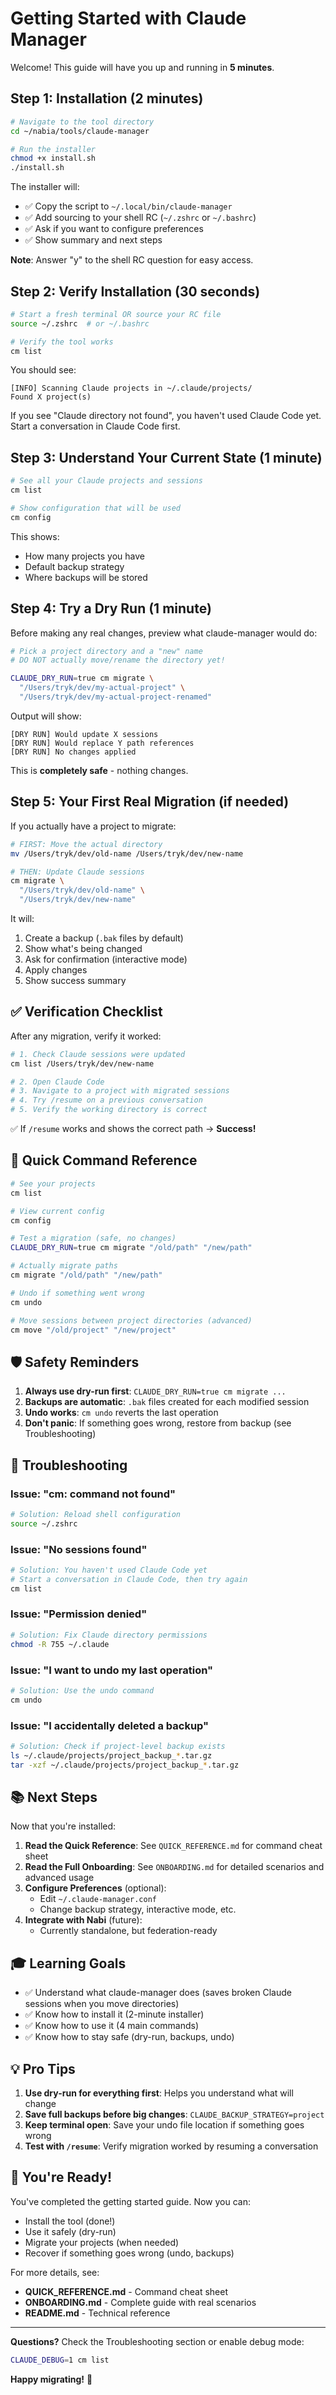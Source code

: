 # Getting Started with Claude Manager

Welcome! This guide will have you up and running in **5 minutes**.

## Step 1: Installation (2 minutes)

```bash
# Navigate to the tool directory
cd ~/nabia/tools/claude-manager

# Run the installer
chmod +x install.sh
./install.sh
```

The installer will:
- ✅ Copy the script to `~/.local/bin/claude-manager`
- ✅ Add sourcing to your shell RC (`~/.zshrc` or `~/.bashrc`)
- ✅ Ask if you want to configure preferences
- ✅ Show summary and next steps

**Note**: Answer "y" to the shell RC question for easy access.

## Step 2: Verify Installation (30 seconds)

```bash
# Start a fresh terminal OR source your RC file
source ~/.zshrc  # or ~/.bashrc

# Verify the tool works
cm list
```

You should see:
```
[INFO] Scanning Claude projects in ~/.claude/projects/
Found X project(s)
```

If you see "Claude directory not found", you haven't used Claude Code yet. Start a conversation in Claude Code first.

## Step 3: Understand Your Current State (1 minute)

```bash
# See all your Claude projects and sessions
cm list

# Show configuration that will be used
cm config
```

This shows:
- How many projects you have
- Default backup strategy
- Where backups will be stored

## Step 4: Try a Dry Run (1 minute)

Before making any real changes, preview what claude-manager would do:

```bash
# Pick a project directory and a "new" name
# DO NOT actually move/rename the directory yet!

CLAUDE_DRY_RUN=true cm migrate \
  "/Users/tryk/dev/my-actual-project" \
  "/Users/tryk/dev/my-actual-project-renamed"
```

Output will show:
```
[DRY RUN] Would update X sessions
[DRY RUN] Would replace Y path references
[DRY RUN] No changes applied
```

This is **completely safe** - nothing changes.

## Step 5: Your First Real Migration (if needed)

If you actually have a project to migrate:

```bash
# FIRST: Move the actual directory
mv /Users/tryk/dev/old-name /Users/tryk/dev/new-name

# THEN: Update Claude sessions
cm migrate \
  "/Users/tryk/dev/old-name" \
  "/Users/tryk/dev/new-name"
```

It will:
1. Create a backup (`.bak` files by default)
2. Show what's being changed
3. Ask for confirmation (interactive mode)
4. Apply changes
5. Show success summary

## ✅ Verification Checklist

After any migration, verify it worked:

```bash
# 1. Check Claude sessions were updated
cm list /Users/tryk/dev/new-name

# 2. Open Claude Code
# 3. Navigate to a project with migrated sessions
# 4. Try /resume on a previous conversation
# 5. Verify the working directory is correct
```

✅ If `/resume` works and shows the correct path → **Success!**

## 🎯 Quick Command Reference

```bash
# See your projects
cm list

# View current config
cm config

# Test a migration (safe, no changes)
CLAUDE_DRY_RUN=true cm migrate "/old/path" "/new/path"

# Actually migrate paths
cm migrate "/old/path" "/new/path"

# Undo if something went wrong
cm undo

# Move sessions between project directories (advanced)
cm move "/old/project" "/new/project"
```

## 🛡️ Safety Reminders

1. **Always use dry-run first**: `CLAUDE_DRY_RUN=true cm migrate ...`
2. **Backups are automatic**: `.bak` files created for each modified session
3. **Undo works**: `cm undo` reverts the last operation
4. **Don't panic**: If something goes wrong, restore from backup (see Troubleshooting)

## 🐛 Troubleshooting

### Issue: "cm: command not found"
```bash
# Solution: Reload shell configuration
source ~/.zshrc
```

### Issue: "No sessions found"
```bash
# Solution: You haven't used Claude Code yet
# Start a conversation in Claude Code, then try again
cm list
```

### Issue: "Permission denied"
```bash
# Solution: Fix Claude directory permissions
chmod -R 755 ~/.claude
```

### Issue: "I want to undo my last operation"
```bash
# Solution: Use the undo command
cm undo
```

### Issue: "I accidentally deleted a backup"
```bash
# Solution: Check if project-level backup exists
ls ~/.claude/projects/project_backup_*.tar.gz
tar -xzf ~/.claude/projects/project_backup_*.tar.gz
```

## 📚 Next Steps

Now that you're installed:

1. **Read the Quick Reference**: See `QUICK_REFERENCE.md` for command cheat sheet
2. **Read the Full Onboarding**: See `ONBOARDING.md` for detailed scenarios and advanced usage
3. **Configure Preferences** (optional):
   - Edit `~/.claude-manager.conf`
   - Change backup strategy, interactive mode, etc.
4. **Integrate with Nabi** (future):
   - Currently standalone, but federation-ready

## 🎓 Learning Goals

- ✅ Understand what claude-manager does (saves broken Claude sessions when you move directories)
- ✅ Know how to install it (2-minute installer)
- ✅ Know how to use it (4 main commands)
- ✅ Know how to stay safe (dry-run, backups, undo)

## 💡 Pro Tips

1. **Use dry-run for everything first**: Helps you understand what will change
2. **Save full backups before big changes**: `CLAUDE_BACKUP_STRATEGY=project`
3. **Keep terminal open**: Save your undo file location if something goes wrong
4. **Test with `/resume`**: Verify migration worked by resuming a conversation

## 🚀 You're Ready!

You've completed the getting started guide. Now you can:
- Install the tool (done!)
- Use it safely (dry-run)
- Migrate your projects (when needed)
- Recover if something goes wrong (undo, backups)

For more details, see:
- **QUICK_REFERENCE.md** - Command cheat sheet
- **ONBOARDING.md** - Complete guide with real scenarios
- **README.md** - Technical reference

---

**Questions?** Check the Troubleshooting section or enable debug mode:
```bash
CLAUDE_DEBUG=1 cm list
```

**Happy migrating!** 🎉
